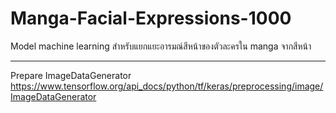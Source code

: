 # Manga-Facial-Expressions-1000 
Model machine learning สำหรับแยกแยะอารมณ์สีหน้าของตัวละครใน manga จากสีหน้า 

---






Prepare ImageDataGenerator
https://www.tensorflow.org/api_docs/python/tf/keras/preprocessing/image/ImageDataGenerator
